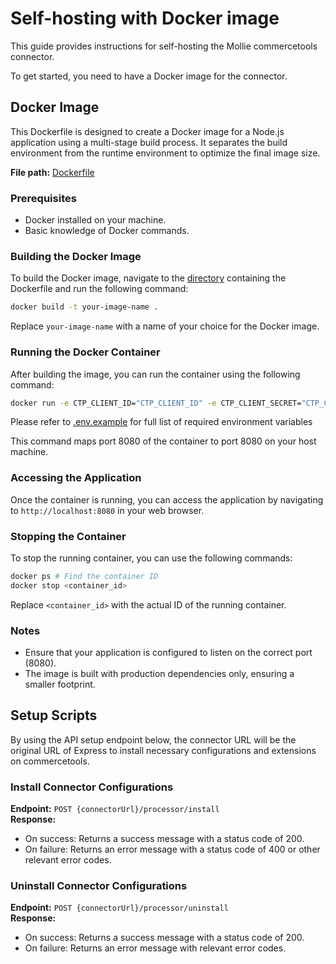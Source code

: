 # Self-hosting with Docker image

This guide provides instructions for self-hosting the Mollie commercetools connector.

To get started, you need to have a Docker image for the connector.

## Docker Image

This Dockerfile is designed to create a Docker image for a Node.js application using a multi-stage build process. It separates the build environment from the runtime environment to optimize the final image size.

**File path:** [Dockerfile](https://github.com/mollie/commercetools-connector/blob/main/processor/Dockerfile)

### Prerequisites

- Docker installed on your machine.
- Basic knowledge of Docker commands.

### Building the Docker Image

To build the Docker image, navigate to the [directory](https://github.com/mollie/commercetools-connector/tree/main/processor) containing the Dockerfile and run the following command:

```bash
docker build -t your-image-name .
```

Replace `your-image-name` with a name of your choice for the Docker image.

### Running the Docker Container

After building the image, you can run the container using the following command:

```bash
docker run -e CTP_CLIENT_ID="CTP_CLIENT_ID" -e CTP_CLIENT_SECRET="CTP_CLIENT_SECRET" -p 8080:8080 your-image-name
```

Please refer to [.env.example](https://github.com/mollie/commercetools-connector/blob/main/processor/.env.example) for full list of required environment variables 

This command maps port 8080 of the container to port 8080 on your host machine.

### Accessing the Application

Once the container is running, you can access the application by navigating to `http://localhost:8080` in your web browser.

### Stopping the Container

To stop the running container, you can use the following commands:

```bash
docker ps # Find the container ID
docker stop <container_id>
```

Replace `<container_id>` with the actual ID of the running container.

### Notes

- Ensure that your application is configured to listen on the correct port (8080).
- The image is built with production dependencies only, ensuring a smaller footprint.

## Setup Scripts

By using the API setup endpoint below, the connector URL will be the original URL of Express to install necessary configurations and extensions on commercetools.

### Install Connector Configurations

**Endpoint:** `POST {connectorUrl}/processor/install`  
**Response:**

- On success: Returns a success message with a status code of 200.
- On failure: Returns an error message with a status code of 400 or other relevant error codes.

### Uninstall Connector Configurations

**Endpoint:** `POST {connectorUrl}/processor/uninstall`  
**Response:**

- On success: Returns a success message with a status code of 200.
- On failure: Returns an error message with relevant error codes.
